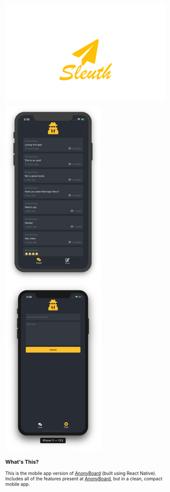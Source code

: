 <p float="center">
  <img src="./images/SleuthLogo.png"/>
</p>

<p float="center">
  <img src="./images/feed.png" width="300" />
  <img src="./images/post.png" width="300" /> 
</p>

### What's This?

This is the mobile app version of <a href="https://anon.logamos.pw">AnonyBoard</a> (built using React Native). Includes all of the features present at <a href="https://anon.logamos.pw">AnonyBoard</a>, but in a clean, compact mobile app.
